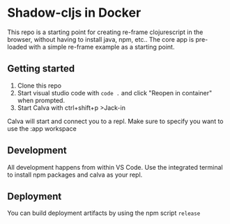 # Shadow-cljs in Docker
This repo is a starting point for creating re-frame clojurescript in the browser, without having to install java, npm, etc..
The core app is pre-loaded with a simple re-frame example as a starting point. 

## Getting started
1. Clone this repo
2. Start visual studio code with `code .` and click "Reopen in container" when prompted.
4. Start Calva with ctrl+shift+p >Jack-in

Calva will start and connect you to a repl. Make sure to specify you want to use the :app workspace

## Development
All development happens from within VS Code. Use the integrated terminal to install npm packages and calva as your repl. 

## Deployment
You can build deployment artifacts by using the npm script `release`